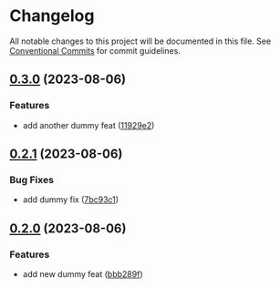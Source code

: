 # Changelog

All notable changes to this project will be documented in this file. See
[Conventional Commits](https://conventionalcommits.org) for commit guidelines.

## [0.3.0](https://github.com/im-perativa/stadata-semver/compare/v0.2.1...v0.3.0) (2023-08-06)


### Features

* add another dummy feat ([11929e2](https://github.com/im-perativa/stadata-semver/commit/11929e2a8c8e086082e8615f0890c92071204ce1))

## [0.2.1](https://github.com/im-perativa/stadata-semver/compare/v0.2.0...v0.2.1) (2023-08-06)


### Bug Fixes

* add dummy fix ([7bc93c1](https://github.com/im-perativa/stadata-semver/commit/7bc93c1c4d0a2b806c4c70b21b4feb0f49321348))

## [0.2.0](https://github.com/im-perativa/stadata-semver/compare/v0.1.1...v0.2.0) (2023-08-06)


### Features

* add new dummy feat ([bbb289f](https://github.com/im-perativa/stadata-semver/commit/bbb289fb4de60f3218bd617b49ef5cb98dd52725))
